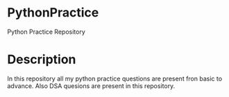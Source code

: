 # PythonPractice
Python Practice Repository
# Description
In this repository all my python practice questions are present fron basic to advance. Also DSA quesions are present in this repository. 
